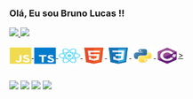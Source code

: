 ### Olá, Eu sou Bruno Lucas !!



<div>
  <a href="https://github.com/sleether">
  <img height="180em" src="https://github-readme-stats.vercel.app/api?username=sleether&show_icons=true&theme=dark&include_all_commits=true&count_private=true"/>
  <img height="180em" src="https://github-readme-stats.vercel.app/api/top-langs/?username=sleether&layout=compact&langs_count=8&theme=dark"/>
</div>
  <div style="display: inline_block"><br>
  <img align="center" alt="sleether-Js" height="30" width="40" src="https://raw.githubusercontent.com/devicons/devicon/master/icons/javascript/javascript-plain.svg">
  <img align="center" alt="sleether-Ts" height="30" width="40" src="https://raw.githubusercontent.com/devicons/devicon/master/icons/typescript/typescript-plain.svg">
  <img align="center" alt="sleether-React" height="30" width="40" src="https://raw.githubusercontent.com/devicons/devicon/master/icons/react/react-original.svg">
  <img align="center" alt="sleether-HTML" height="30" width="40" src="https://raw.githubusercontent.com/devicons/devicon/master/icons/html5/html5-original.svg">
  <img align="center" alt="sleether-CSS" height="30" width="40" src="https://raw.githubusercontent.com/devicons/devicon/master/icons/css3/css3-original.svg">
  <img align="center" alt="sleether-Python" height="30" width="40" src="https://raw.githubusercontent.com/devicons/devicon/master/icons/python/python-original.svg">
  <img align="center" alt="sleether-Csharp" height="30" width="40" src="https://raw.githubusercontent.com/devicons/devicon/master/icons/csharp/csharp-original.svg">>
</div>
   
    
  ##
 
<div> 
   <a href="https://instagram.com/lumizui" target="_blank"><img src="https://img.shields.io/badge/-Instagram-%23E4405F?style=for-the-badge&logo=instagram&logoColor=white" target="_blank"></a> 
  <a href="https://www.twitch.tv/lucassleether" target="_blank"><img src="https://img.shields.io/badge/Twitch-9146FF?style=for-the-badge&logo=twitch&logoColor=white" target="_blank"></a> 
  <a href = "mailto:bruno_lucas_97@hotmail.com"><img src="https://img.shields.io/badge/-Gmail-%23333?style=for-the-badge&logo=gmail&logoColor=white" target="_blank"></a>  
  <a href="https://www.linkedin.com/in/sleether/" target="_blank"><img src="https://img.shields.io/badge/-LinkedIn-%230077B5?style=for-the-badge&logo=linkedin&logoColor=white" target="_blank"></a> 

 
</div>
